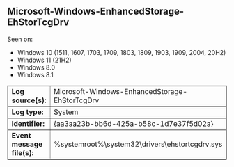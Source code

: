## Microsoft-Windows-EnhancedStorage-EhStorTcgDrv

Seen on:
* Windows 10 (1511, 1607, 1703, 1709, 1803, 1809, 1903, 1909, 2004, 20H2)
* Windows 11 (21H2)
* Windows 8.0
* Windows 8.1

<table border="1" class="docutils">
  <tbody>
    <tr>
      <td><b>Log source(s):</b></td>
      <td>Microsoft-Windows-EnhancedStorage-EhStorTcgDrv</td>
    </tr>
    <tr>
      <td><b>Log type:</b></td>
      <td>System</td>
    </tr>
    <tr>
      <td><b>Identifier:</b></td>
      <td>{aa3aa23b-bb6d-425a-b58c-1d7e37f5d02a}</td>
    </tr>
    <tr>
      <td><b>Event message file(s):</b></td>
      <td>%systemroot%\system32\drivers\ehstortcgdrv.sys</td>
    </tr>
  </tbody>
</table>

&nbsp;

